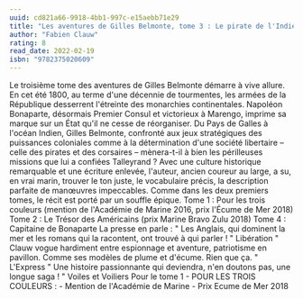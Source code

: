 ```yaml
---
uuid: cd821a66-9918-4bb1-997c-e15aebb71e29
title: "Les aventures de Gilles Belmonte, tome 3 : Le pirate de l'Indien"
author: "Fabien Clauw"
rating: 8
read_date: 2022-02-19
isbn: "9782375020609"
---
```


Le troisième tome des aventures de Gilles Belmonte démarre à vive allure. En cet été 1800, au terme d'une décennie de tourmentes, les armées de la République desserrent l'étreinte des monarchies continentales. Napoléon Bonaparte, désormais Premier Consul et victorieux à Marengo, imprime sa marque sur un État qu'il ne cesse de réorganiser. Du Pays de Galles à l'océan Indien, Gilles Belmonte, confronté aux jeux stratégiques des puissances coloniales comme à la détermination d'une société libertaire – celle des pirates et des corsaires – mènera-t-il à bien les périlleuses missions que lui a confiées Talleyrand ? Avec une culture historique remarquable et une écriture enlevée, l'auteur, ancien coureur au large, a su, en vrai marin, trouver le ton juste, le vocabulaire précis, la description parfaite de manœuvres impeccables. Comme dans les deux premiers tomes, le récit est porté par un souffle épique. Tome 1 : Pour les trois couleurs (mention de l'Académie de Marine 2016, prix l'Écume de Mer 2018) Tome 2 : Le Trésor des Américains (prix Marine Bravo Zulu 2018) Tome 4 : Capitaine de Bonaparte La presse en parle : " Les Anglais, qui dominent la mer et les romans qui la racontent, ont trouvé à qui parler ! " Libération " Clauw vogue hardiment entre espionnage et aventure, patriotisme en pavillon. Comme ses modèles de plume et d'écume. Rien que ça. " L'Express " Une histoire passionnante qui deviendra, n'en doutons pas, une longue saga ! " Voiles et Voiliers Pour le tome 1 - POUR LES TROIS COULEURS : - Mention de l'Académie de Marine - Prix Ecume de Mer 2018